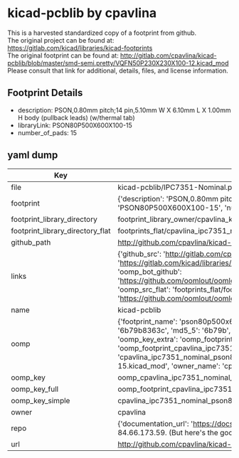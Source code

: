# kicad-pcblib by cpavlina  
This is a harvested standardized copy of a footprint from github.  
The original project can be found at:  
https://gitlab.com/kicad/libraries/kicad-footprints  
The original footprint can be found at:
http://gitlab.com/cpavlina/kicad-pcblib/blob/master/smd-semi.pretty/VQFN50P230X230X100-12.kicad_mod
Please consult that link for additional, details, files, and license information.  
## Footprint Details
* description: PSON,0.80mm pitch;14 pin,5.10mm W X 6.10mm L X 1.00mm H body (pullback leads) (w/thermal tab)  
* libraryLink: PSON80P500X600X100-15  
* number_of_pads: 15  
## yaml dump  
| Key | Value |  
| --- | --- |  
| file | kicad-pcblib/IPC7351-Nominal.pretty/PSON80P500X600X100-15.kicad_mod |  
| footprint | {'description': 'PSON,0.80mm pitch;14 pin,5.10mm W X 6.10mm L X 1.00mm H body (pullback leads) (w/thermal tab)', 'libraryLink': 'PSON80P500X600X100-15', 'number_of_pads': 15} |  
| footprint_library_directory | footprint_library_owner/cpavlina_kicad-pcblib |  
| footprint_library_directory_flat | footprints_flat/cpavlina_ipc7351_nominal_pson80p500x600x100_15/working |  
| github_path | http://github.com/cpavlina/kicad-pcblib/blob/master/IPC7351-Nominal.pretty/PSON80P500X600X100-15.kicad_mod |  
| links | {'github_src': 'http://gitlab.com/cpavlina/kicad-pcblib/blob/master/smd-semi.pretty/VQFN50P230X230X100-12.kicad_mod', 'github_src_repo': 'https://gitlab.com/kicad/libraries/kicad-footprints', 'oomp_bot': 'footprints/cpavlina_ipc7351_nominal_pson80p500x600x100_15/working', 'oomp_bot_github': 'https://github.com/oomlout/oomlout_oomp_footprint_bot/tree/main/footprints/cpavlina_ipc7351_nominal_pson80p500x600x100_15/working', 'oomp_src_flat': 'footprints_flat/footprints_flat/cpavlina_ipc7351_nominal_pson80p500x600x100_15/working', 'oomp_src_flat_github': 'https://github.com/oomlout/oomlout_oomp_footprint_src/tree/main/footprints_flat/cpavlina_ipc7351_nominal_pson80p500x600x100_15/working'} |  
| name | kicad-pcblib |  
| oomp | {'footprint_name': 'pson80p500x600x100_15', 'library_name': 'ipc7351_nominal', 'md5': '6b79b8363c7b64923074a408952385d0', 'md5_10': '6b79b8363c', 'md5_5': '6b79b', 'md5_6': '6b79b8', 'oomp_key': 'oomp_cpavlina_ipc7351_nominal_pson80p500x600x100_15', 'oomp_key_extra': 'oomp_footprint_cpavlina_ipc7351_nominal_pson80p500x600x100_15', 'oomp_key_full': 'oomp_footprint_cpavlina_ipc7351_nominal_pson80p500x600x100_15_6b79b8', 'oomp_key_simple': 'cpavlina_ipc7351_nominal_pson80p500x600x100_15', 'original_filename': 'kicad-pcblib/IPC7351-Nominal.pretty/PSON80P500X600X100-15.kicad_mod', 'owner_name': 'cpavlina'} |  
| oomp_key | oomp_cpavlina_ipc7351_nominal_pson80p500x600x100_15 |  
| oomp_key_full | oomp_footprint_cpavlina_ipc7351_nominal_pson80p500x600x100_15 |  
| oomp_key_simple | cpavlina_ipc7351_nominal_pson80p500x600x100_15 |  
| owner | cpavlina |  
| repo | {'documentation_url': 'https://docs.github.com/rest/overview/resources-in-the-rest-api#rate-limiting', 'message': "API rate limit exceeded for 84.66.173.59. (But here's the good news: Authenticated requests get a higher rate limit. Check out the documentation for more details.)"} |  
| url | http://github.com/cpavlina/kicad-pcblib |  

